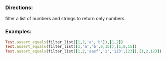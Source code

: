 ### Directions:

filter a list of numbers and strings to return only numbers

### Examples:

```ruby
Test.assert_equals(filter_list([1,2,'a','b']),[1,2])
Test.assert_equals(filter_list([1,'a','b',0,15]),[1,0,15])
Test.assert_equals(filter_list([1,2,'aasf','1','123',123]),[1,2,123])
```